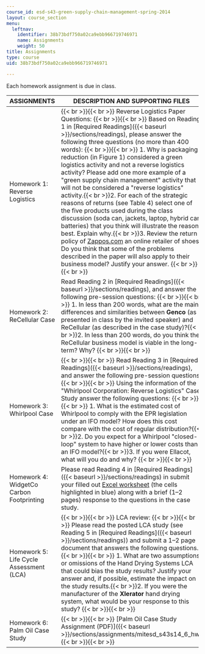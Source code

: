 ```yaml
---
course_id: esd-s43-green-supply-chain-management-spring-2014
layout: course_section
menu:
  leftnav:
    identifier: 38b73bdf750a02ca9ebb966719746971
    name: Assignments
    weight: 50
title: Assignments
type: course
uid: 38b73bdf750a02ca9ebb966719746971

---
```


Each homework assignment is due in class.

| ASSIGNMENTS | DESCRIPTION AND SUPPORTING FILES |
| --- | --- |
| Homework 1: Reverse Logistics |  {{< br >}}{{< br >}} Reverse Logistics Paper Questions: {{< br >}}{{< br >}} Based on Reading 1 in [Required Readings]({{< baseurl >}}/sections/readings), please answer the following three questions (no more than 400 words): {{< br >}}{{< br >}} 1.  Why is packaging reduction (in Figure 1) considered a green logistics activity and not a reverse logistics activity? Please add one more example of a "green supply chain management" activity that will not be considered a "reverse logistics" activity.{{< br >}}2.  For each of the strategic reasons of returns (see Table 4) select one of the five products used during the class discussion (soda can, jackets, laptop, hybrid car, batteries) that you think will illustrate the reason best. Explain why.{{< br >}}3.  Review the return policy of [Zappos.com](http://www.zappos.com/self-service-return-instructions) an online retailer of shoes. Do you think that some of the problems described in the paper will also apply to their business model? Justify your answer. {{< br >}}{{< br >}}  |
| Homework 2: ReCellular Case | Read Reading 2 in [Required Readings]({{< baseurl >}}/sections/readings), and answer the following pre-session questions: {{< br >}}{{< br >}} 1.  In less than 200 words, what are the main differences and similarities between **Genco** (as presented in class by the invited speaker) and ReCellular (as described in the case study)?{{< br >}}2.  In less than 200 words, do you think the ReCellular business model is viable in the long-term? Why? {{< br >}}{{< br >}}  |
| Homework 3: Whirlpool Case |  {{< br >}}{{< br >}} Read Reading 3 in [Required Readings]({{< baseurl >}}/sections/readings), and answer the following pre-session questions: {{< br >}}{{< br >}} Using the information of the "Whirlpool Corporation: Reverse Logistics" Case Study answer the following questions: {{< br >}}{{< br >}} 1.  What is the estimated cost of Whirlpool to comply with the EPR legislation under an IFO model? How does this cost compare with the cost of regular distribution?{{< br >}}2.  Do you expect for a Whirlpool "closed-loop" system to have higher or lower costs than an IFO model?{{< br >}}3.  If you were Ellacot, what will you do and why? {{< br >}}{{< br >}}  |
| Homework 4: WidgetCo Carbon Footprinting | Please read Reading 4 in [Required Readings]({{< baseurl >}}/sections/readings) in submit your filled out [Excel worksheet](/coursemedia/esd-s43-green-supply-chain-management-spring-2014/2bd4400df52dd22a7f89ad2f0b6462f9_MITESD_S43S14_4_SC_Carbon.xlsx) (the cells highlighted in blue) along with a brief (1–2 pages) response to the questions in the case study. |
| Homework 5: Life Cycle Assessment (LCA) |  {{< br >}}{{< br >}} LCA review: {{< br >}}{{< br >}} Please read the posted LCA study (see Reading 5 in [Required Readings]({{< baseurl >}}/sections/readings)) and submit a 1–2 page document that answers the following questions. {{< br >}}{{< br >}} 1.  What are two assumptions or omissions of the Hand Drying Systems LCA that could bias the study results? Justify your answer and, if possible, estimate the impact on the study results.{{< br >}}2.  If you were the manufacturer of the **Xlerator** hand drying system, what would be your response to this study? {{< br >}}{{< br >}}  |
| Homework 6: Palm Oil Case Study |  {{< br >}}{{< br >}} [Palm Oil Case Study Assignment (PDF)]({{< baseurl >}}/sections/assignments/mitesd_s43s14_6_hw) {{< br >}}{{< br >}}
